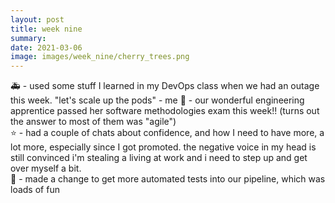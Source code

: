 ```yaml
---
layout: post
title: week nine
summary:  
date: 2021-03-06
image: images/week_nine/cherry_trees.png
---
```


🚑 - used some stuff I learned in my DevOps class when we had an outage this week. "let's scale up the pods" - me
💯 - our wonderful engineering apprentice passed her software methodologies exam this week!! (turns out the answer to most of them was "agile")  
⭐️ - had a couple of chats about confidence, and how I need to have more, a lot more, especially since I got promoted. the negative voice in my head is still convinced i'm stealing a living at work and i need to step up and get over myself a bit.  
🤖 - made a change to get more automated tests into our pipeline, which was loads of fun  
